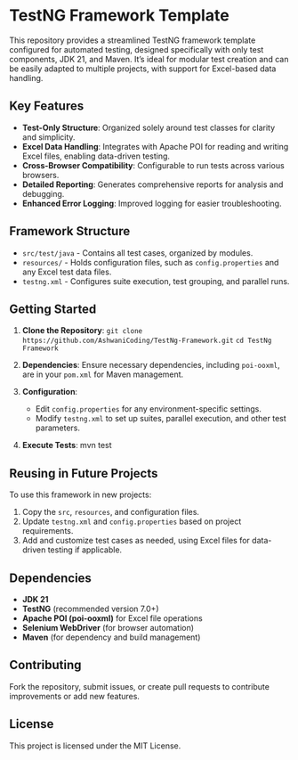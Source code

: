 # TestNG Framework Template

This repository provides a streamlined TestNG framework template configured for automated testing, designed specifically with only test components, JDK 21, and Maven. It’s ideal for modular test creation and can be easily adapted to multiple projects, with support for Excel-based data handling.

## Key Features

- **Test-Only Structure**: Organized solely around test classes for clarity and simplicity.
- **Excel Data Handling**: Integrates with Apache POI for reading and writing Excel files, enabling data-driven testing.
- **Cross-Browser Compatibility**: Configurable to run tests across various browsers.
- **Detailed Reporting**: Generates comprehensive reports for analysis and debugging.
- **Enhanced Error Logging**: Improved logging for easier troubleshooting.

## Framework Structure

- `src/test/java` - Contains all test cases, organized by modules.
- `resources/` - Holds configuration files, such as `config.properties` and any Excel test data files.
- `testng.xml` - Configures suite execution, test grouping, and parallel runs.

## Getting Started

1. **Clone the Repository**:
      `git clone https://github.com/AshwaniCoding/TestNg-Framework.git`
      `cd TestNg Framework`

2. **Dependencies**: Ensure necessary dependencies, including `poi-ooxml`, are in your `pom.xml` for Maven management.

3. **Configuration**:
   - Edit `config.properties` for any environment-specific settings.
   - Modify `testng.xml` to set up suites, parallel execution, and other test parameters.

4. **Execute Tests**:
      mvn test  

## Reusing in Future Projects

To use this framework in new projects:
1. Copy the `src`, `resources`, and configuration files.
2. Update `testng.xml` and `config.properties` based on project requirements.
3. Add and customize test cases as needed, using Excel files for data-driven testing if applicable.

## Dependencies

- **JDK 21**
- **TestNG** (recommended version 7.0+)
- **Apache POI (poi-ooxml)** for Excel file operations
- **Selenium WebDriver** (for browser automation)
- **Maven** (for dependency and build management)

## Contributing

Fork the repository, submit issues, or create pull requests to contribute improvements or add new features.

## License

This project is licensed under the MIT License.
